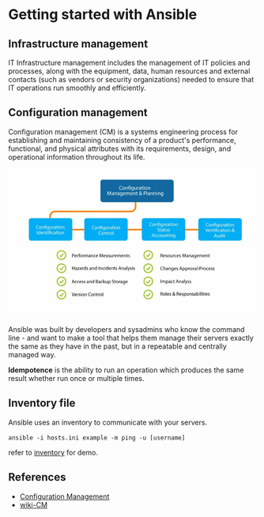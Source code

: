 # Getting started with Ansible

## Infrastructure management

IT Infrastructure management includes the management of IT policies and
processes, along with the equipment, data, human resources and external
contacts (such as vendors or security organizations) needed to ensure that IT
operations run smoothly and efficiently.

## Configuration management

Configuration management (CM) is a systems engineering process for establishing
and maintaining consistency of a product's performance, functional, and
physical attributes with its requirements, design, and operational information
throughout its life.

![configuration management](./images/configuration_management_planning.jpeg)

Ansible was built by developers and sysadmins who know the command line - and
want to make a tool that helps them manage their servers exactly the same as
they have in the past, but in a repeatable and centrally managed way.

**Idempotence** is the ability to run an operation which produces the same
result whether run once or multiple times.

## Inventory file

Ansible uses an inventory to communicate with your servers.

```shell
ansible -i hosts.ini example -m ping -u [username]
```

refer to [inventory](./codes/host.ini) for demo.

## References

* [Configuration Management](https://www.plutora.com/blog/configuration-management)
* [wiki-CM](https://en.wikipedia.org/wiki/Configuration_management)
